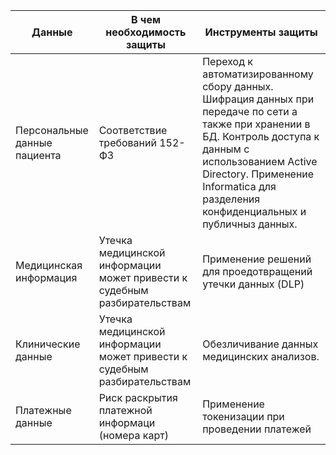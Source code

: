 
| Данные                       | В чем необходимость защиты                                               | Инструменты защиты                                                                                                                                                                                                                                  |
|------------------------------|--------------------------------------------------------------------------|-----------------------------------------------------------------------------------------------------------------------------------------------------------------------------------------------------------------------------------------------------|
| Персональные данные пациента | Соответствие требований 152-ФЗ                                           | Переход к автоматизированному сбору данных. Шифрация данных при передаче по сети а также при хранении в БД. Контроль доступа к данным с использованием Active Directory. Применение Informatica для разделения конфиденциальных и публичныз данных. |
| Медицинская информация       | Утечка медицинской информации может привести к судебным разбирательствам | Применение решений для проедотвращений утечки данных (DLP)                                                                                                                                                                                          |
| Клинические данные           | Утечка медицинской информации может привести к судебным разбирательствам | Обезличивание данных медицинских анализов.                                                                                                                                                                                                          |
| Платежные данные             | Риск раскрытия платежной информаци (номера карт)                         | Применение токенизации при проведении платежей                                                                                                                                                                                                      |

